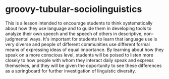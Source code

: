 # groovy-tubular-sociolinguistics
This is a lesson intended to encourage students to think systematically about
how they use language and to guide them in developing tools to analyze their
own speech and the speech of others in descriptive, non-judgmental ways. It's
important for students to learn that language use is very diverse and people
of different communities use different formal means of expressing ideas of
equal importance. By learning about how they speak on a more conscious
level, students will be poised to listen more closely to how people with whom
they interact daily speak and express themselves, and they will be given the
opportunity to see these differences as a springboard for further
investigation of linguistic diversity.
